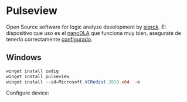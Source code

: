 # Pulseview

Open Source software for logic analyze development by [sigrok](https://sigrok.org/wiki/PulseView). El dispositivo que uso es el [nanoDLA](https://github.com/wuxx/nanoDLA) que funciona muy bien, asegurate de tenerlo correctamente [configurado](https://github.com/nstrappazzonc/CH552/blob/main/doc/logic_analyze.md).

## Windows

```powershell
winget install zadig
winget install pulseview
winget install --id=Microsoft.VCRedist.2010.x64  -e
```

Configure device:


